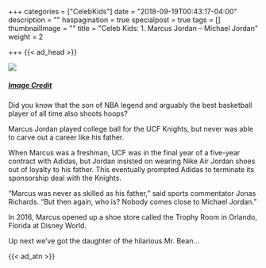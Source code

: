 +++
categories = ["CelebKids"]
date = "2018-09-19T00:43:17-04:00"
description = ""
haspagination = true
specialpost = true
tags = []
thumbnailImage = ""
title = "Celeb Kids: 1. Marcus Jordan – Michael Jordan"
weight = 2

+++
{{< ad_head >}}

![](http://brainsation.com/wp-content/uploads/2018/09/1.jpg)
##### [_Image Credit_](http://americanupbeat.com/kids-of-famous-parents-where-are-they-now/)

Did you know that the son of NBA legend and arguably the best basketball player of all time also shoots hoops?

Marcus Jordan played college ball for the UCF Knights, but never was able to carve out a career like his father.

When Marcus was a freshman, UCF was in the final year of a five-year contract with Adidas, but Jordan insisted on wearing Nike Air Jordan shoes out of loyalty to his father. This eventually prompted Adidas to terminate its sponsorship deal with the Knights.

“Marcus was never as skilled as his father,” said sports commentator Jonas Richards. “But then again, who is? Nobody comes close to Michael Jordan.”

In 2016, Marcus opened up a shoe store called the Trophy Room in Orlando, Florida at Disney World.

Up next we’ve got the daughter of the hilarious Mr. Bean…

{{< ad_atn >}}